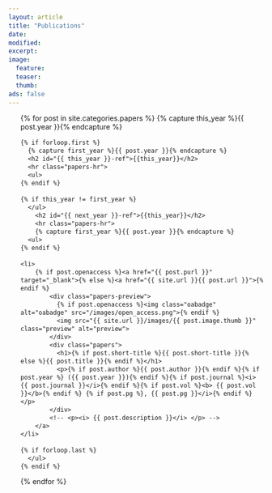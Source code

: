 ```yaml
---
layout: article
title: "Publications"
date:
modified:
excerpt:
image:
  feature:
  teaser:
  thumb:
ads: false
---
```


<ul class="unstyled-list">

<!-- Work out peculiarities of OA badge not moving (inspect element in chrome to see the styles) -->
<!-- Add google scholar links to papers? -->

{% for post in site.categories.papers %}
    {% capture this_year %}{{ post.year }}{% endcapture %}

    {% if forloop.first %}
      {% capture first_year %}{{ post.year }}{% endcapture %}
      <h2 id="{{ this_year }}-ref">{{this_year}}</h2>
      <hr class="papers-hr">
      <ul>
    {% endif %}

    {% if this_year != first_year %}
      </ul>
        <h2 id="{{ next_year }}-ref">{{this_year}}</h2>
        <hr class="papers-hr">
        {% capture first_year %}{{ post.year }}{% endcapture %}
      <ul>
    {% endif %}

    <li>
        {% if post.openaccess %}<a href="{{ post.purl }}" target="_blank">{% else %}<a href="{{ site.url }}{{ post.url }}">{% endif %}
            <div class="papers-preview">
              {% if post.openaccess %}<img class="oabadge" alt="oabadge" src="/images/open_access.png">{% endif %}
              <img src="{{ site.url }}/images/{{ post.image.thumb }}" class="preview" alt="preview">
            </div>
            <div class="papers">
              <h1>{% if post.short-title %}{{ post.short-title }}{% else %}{{ post.title }}{% endif %}</h1>
              <p>{% if post.author %}{{ post.author }}{% endif %}{% if post.year %} ({{ post.year }}){% endif %}{% if post.journal %}<i> {{ post.journal }}</i>{% endif %}{% if post.vol %}<b> {{ post.vol }}</b>{% endif %} {% if post.pg %}, {{ post.pg }}</i>{% endif %}</p>
            </div>
            <!-- <p><i> {{ post.description }}</i> </p> -->
        </a>
    </li>

    {% if forloop.last %}
      </ul>
    {% endif %}

{% endfor %}
</ul>
